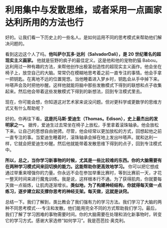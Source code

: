 # 利用集中与发散思维，或者采用一点画家达利所用的方法也行

好的。让我们看一下历史上的一些名人。是如何运用不同的思考模式来帮助他们解决问题的。

看到这边这个人了吗。**他叫萨尔瓦多·达利（SalvadorDali），是 20 世纪著名的超现实主义画家。** 他就是狂野的疯子的最佳定义。这是他和他的宠物豹猫 Babou。达利用过一种有趣的方法，来帮他创作出极富创造性的超现实主义画作。他会坐在椅子上，放空自己的大脑。常常仍在模糊地思考着之前一直专注的事情。他会手拿一把钥匙。在离地不远的位置晃悠。当他睡着进入梦乡时，钥匙会从手中掉下来。咔嗒声会及时把他吵醒。这样他就能将脑中那些发散模式下得到的联想和点子收集起来。然后他会带着这些发散模式下得到的新想法，回到专注模式里去。

现在，你可能会想，你知道这对艺术家来说没问题。但对更科学或更数学的思维方式又有什么帮助呢？

好的。你再往下看。**这是托马斯·爱迪生（Thomas。Edison），史上最杰出的发明家之一。** 据传，爱迪生过去常坐在椅子上放松，手里拿着滚珠轴承。他会放松下来。让自己的思想自由驰骋。尽管，他会经常以更加放松的方式，回想起他之前一直专注的事。当爱迪生睡着时，滚珠轴承会掉在地上发出咔嗒声。就和达利一样，它就会把爱迪生吵醒。然后他就能带着发散思维下得到的点子，回到专注模式中。

**所以，总之，当你学习新事物的时候，尤其是一些比较难的东西。你的大脑需要有在两种学习模式间来回切换的能力。这能帮助你更高效地学习。** 你可以把它想成通过举重来增强你的力量。你永远不会在参加举重比赛时，等到比赛前一天，才花一整天时间来进行魔鬼训练。我是说，这样根本行不通。为了获得肌肉，你就要每天做一点锻炼，让肌肉逐渐增长。**类似地，为了构建神经结构，你就得每天做一点练习，逐步建立起支撑你思考的神经支架。每天做，这就是诀窍。**

总结一下。我们了解到，类比教会了我们强有力的学习方法。我们学习了大脑的两种不同思考模式---专注和发散。他们能用完全不同的方式帮助我们学习。最后，我们了解了学习困难的事物需要时间。你的大脑需要在处理和消化新事物时，转变它的学习方式。感谢大家选修“如何学习”。我是芭芭拉·奥克利。
